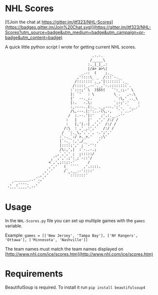 # NHL Scores

[![Join the chat at https://gitter.im/jtf323/NHL-Scores](https://badges.gitter.im/Join%20Chat.svg)](https://gitter.im/jtf323/NHL-Scores?utm_source=badge&utm_medium=badge&utm_campaign=pr-badge&utm_content=badge)

A quick little python script I wrote for getting current NHL scores.

```
                                        .-.-.
                                       /_____\
                                      :._|_|_.:
                                      |/a> a>\|
                                   _.-:  (    ;._
                                 ,'::::\  _  /:::`-._
                                /:::::::`._,'|:::::::`._
                               /:::::_.--`._,'-.::::::::`.
                              :`:::;' \  )SSt(   `':_:;-' \
                              |: `'   : \         \ .   ,-.\
                              |'  --._;.           `:\,' .._\
                              |:.   -.\:          `;:;'.'    :
                              :,----..(:._ ._,---.';'.  `.__.'
                              /\,---.|:':..-(\,-,   `.`..-'
                             /  :.--.'|:'   ;',:.__.-''
                            :   |     |'  ,',' /:/ /
                            :   |,'|.-| ,','  /:/ /
                           /:\  : ,'_,:','   /:/ /
                          /  `:._\,'.`.`, -.';','
                         :`-._`:/ >._>.'   .;\'
                         |`-._`:,',/_     ,'
                         |::::;',' ; `-'':
                         /\:,',|  :`-..-.;
                       _,`,',' ;  ;:::::/
                     ,'`,','.;':_;`-::'/
                    <`,',;::;:-'      /
                    ,','   (  ````  ,'.::::.
                  ,'.'     /`_.__.-'::::'
               _,','         `:::::::'
    _______..-`.,'
  ,' ,----.   ,'
 '---`----'-''
 ```


# Usage

In the `NHL-Scores.py` file you can set up multiple games with the `games` variable.

Example: `games = [['New Jersey', 'Tampa Bay'], ['NY Rangers', 'Ottawa'], ['Minnesota', 'Nashville']]`

The team names must match the team names displayed  on [http://www.nhl.com/ice/scores.htm](http://www.nhl.com/ice/scores.htm)

# Requirements

BeautifulSoup is required. To install it run `pip install beautifulsoup4`
